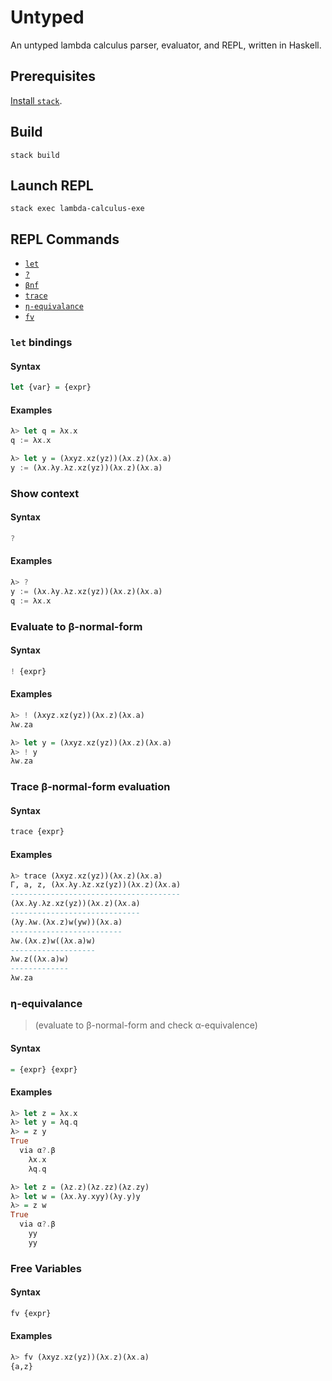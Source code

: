 # Untyped

An untyped lambda calculus parser, evaluator, and REPL, written in Haskell. 

## Prerequisites
[Install `stack`](https://docs.haskellstack.org/en/stable/install_and_upgrade/).

## Build
```
stack build
```

## Launch REPL
```
stack exec lambda-calculus-exe
```

## REPL Commands

- [`let`](#let-bindings)
- [`?`](#show-context)
- [`βnf`](#evaluate-to-β-normal-form)
- [`trace`](#trace-β-normal-form-evaluation)
- [`η-equivalance`](#η-equivalance)
- [`fv`](#free-variables)


### `let` bindings

#### Syntax

```haskell
let {var} = {expr}
```
#### Examples
```haskell
λ> let q = λx.x
q := λx.x
```

```haskell
λ> let y = (λxyz.xz(yz))(λx.z)(λx.a)
y := (λx.λy.λz.xz(yz))(λx.z)(λx.a)
```

### Show context

#### Syntax
```haskell
?
```

#### Examples
```haskell
λ> ?
y := (λx.λy.λz.xz(yz))(λx.z)(λx.a)
q := λx.x
```

### Evaluate to β-normal-form

#### Syntax
```haskell
! {expr}
```
#### Examples

```haskell
λ> ! (λxyz.xz(yz))(λx.z)(λx.a)
λw.za
```

```haskell
λ> let y = (λxyz.xz(yz))(λx.z)(λx.a)
λ> ! y
λw.za
```

### Trace β-normal-form evaluation

#### Syntax
```haskell
trace {expr}
```

#### Examples
```haskell
λ> trace (λxyz.xz(yz))(λx.z)(λx.a)
Γ, a, z, (λx.λy.λz.xz(yz))(λx.z)(λx.a)
--------------------------------------
(λx.λy.λz.xz(yz))(λx.z)(λx.a)
-----------------------------
(λy.λw.(λx.z)w(yw))(λx.a)
-------------------------
λw.(λx.z)w((λx.a)w)
-------------------
λw.z((λx.a)w)
-------------
λw.za
```

### η-equivalance 
> (evaluate to β-normal-form and check α-equivalence)

#### Syntax
```haskell
= {expr} {expr}
```

#### Examples

```haskell
λ> let z = λx.x
λ> let y = λq.q
λ> = z y
True
  via α?.β
    λx.x
    λq.q
```

```haskell
λ> let z = (λz.z)(λz.zz)(λz.zy)
λ> let w = (λx.λy.xyy)(λy.y)y
λ> = z w
True
  via α?.β
    yy
    yy
```

### Free Variables

#### Syntax
```haskell
fv {expr}
```
#### Examples

```haskell
λ> fv (λxyz.xz(yz))(λx.z)(λx.a)
{a,z}
```
